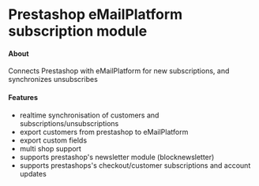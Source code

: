 # Prestashop eMailPlatform subscription module

#### About

Connects Prestashop with eMailPlatform for new subscriptions, and synchronizes unsubscribes


#### Features

* realtime synchronisation of customers and subscriptions/unsubscriptions
* export customers from prestashop to eMailPlatform
* export custom fields
* multi shop support
* supports prestashop's newsletter module (blocknewsletter)
* supports prestashops's checkout/customer subscriptions and account updates